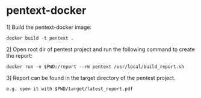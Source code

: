 # pentext-docker

1] Build the pentext-docker image:
```
docker build -t pentext .
```


2] Open root dir of pentest project and run the following command to create the report:
```
docker run -v $PWD:/report --rm pentext /usr/local/build_report.sh

```

3] Report can be found in the target directory of the pentest project.
```
e.g. open it with $PWD/target/latest_report.pdf
```

